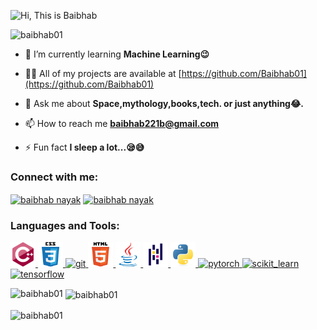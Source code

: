 ![Hi, This is Baibhab](https://user-images.githubusercontent.com/86152376/149974623-c9f76782-a083-44f6-97a9-86bca5f3a106.gif)


<p align="left"> <img src="https://komarev.com/ghpvc/?username=baibhab01&label=Profile%20views&color=0e75b6&style=flat" alt="baibhab01" /> </p>

- 🌱 I’m currently learning **Machine Learning😉**

- 👨‍💻 All of my projects are available at [https://github.com/Baibhab01](https://github.com/Baibhab01)

- 💬 Ask me about **Space,mythology,books,tech. or just anything😂.**

- 📫 How to reach me **baibhab221b@gmail.com**

- ⚡ Fun fact **I sleep a lot...😪😅**

<h3 align="left">Connect with me:</h3>
<p align="left">
<a href="https://linkedin.com/in/baibhab nayak" target="blank"><img align="center" src="https://raw.githubusercontent.com/rahuldkjain/github-profile-readme-generator/master/src/images/icons/Social/linked-in-alt.svg" alt="baibhab nayak" height="30" width="40" /></a>
<a href="https://kaggle.com/baibhab nayak" target="blank"><img align="center" src="https://raw.githubusercontent.com/rahuldkjain/github-profile-readme-generator/master/src/images/icons/Social/kaggle.svg" alt="baibhab nayak" height="30" width="40" /></a>
</p>

<h3 align="left">Languages and Tools:</h3>
<p align="left"> <a href="https://www.w3schools.com/cpp/" target="_blank" rel="noreferrer"> <img src="https://raw.githubusercontent.com/devicons/devicon/master/icons/cplusplus/cplusplus-original.svg" alt="cplusplus" width="40" height="40"/> </a> <a href="https://www.w3schools.com/css/" target="_blank" rel="noreferrer"> <img src="https://raw.githubusercontent.com/devicons/devicon/master/icons/css3/css3-original-wordmark.svg" alt="css3" width="40" height="40"/> </a> <a href="https://git-scm.com/" target="_blank" rel="noreferrer"> <img src="https://www.vectorlogo.zone/logos/git-scm/git-scm-icon.svg" alt="git" width="40" height="40"/> </a> <a href="https://www.w3.org/html/" target="_blank" rel="noreferrer"> <img src="https://raw.githubusercontent.com/devicons/devicon/master/icons/html5/html5-original-wordmark.svg" alt="html5" width="40" height="40"/> </a> <a href="https://www.java.com" target="_blank" rel="noreferrer"> <img src="https://raw.githubusercontent.com/devicons/devicon/master/icons/java/java-original.svg" alt="java" width="40" height="40"/> </a> <a href="https://pandas.pydata.org/" target="_blank" rel="noreferrer"> <img src="https://raw.githubusercontent.com/devicons/devicon/2ae2a900d2f041da66e950e4d48052658d850630/icons/pandas/pandas-original.svg" alt="pandas" width="40" height="40"/> </a> <a href="https://www.python.org" target="_blank" rel="noreferrer"> <img src="https://raw.githubusercontent.com/devicons/devicon/master/icons/python/python-original.svg" alt="python" width="40" height="40"/> </a> <a href="https://pytorch.org/" target="_blank" rel="noreferrer"> <img src="https://www.vectorlogo.zone/logos/pytorch/pytorch-icon.svg" alt="pytorch" width="40" height="40"/> </a> <a href="https://scikit-learn.org/" target="_blank" rel="noreferrer"> <img src="https://upload.wikimedia.org/wikipedia/commons/0/05/Scikit_learn_logo_small.svg" alt="scikit_learn" width="40" height="40"/> </a> <a href="https://www.tensorflow.org" target="_blank" rel="noreferrer"> <img src="https://www.vectorlogo.zone/logos/tensorflow/tensorflow-icon.svg" alt="tensorflow" width="40" height="40"/> </a> </p>

<p><img align="left" src="https://github-readme-stats.vercel.app/api/top-langs?username=baibhab01&show_icons=true&locale=en&layout=compact" alt="baibhab01" /></p>

<p>&nbsp;<img align="center" src="https://github-readme-stats.vercel.app/api?username=baibhab01&show_icons=true&locale=en" alt="baibhab01" /></p>

<p><img align="center" src="https://github-readme-streak-stats.herokuapp.com/?user=baibhab01&" alt="baibhab01" /></p>

